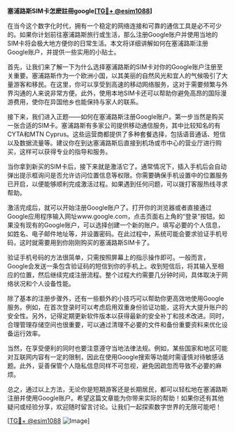 **塞浦路斯SIM卡怎麽註冊google[[TG💪+ @esim1088](https://t.me/s/esim1088)]**

在当今这个数字化时代，拥有一个稳定的网络连接和可靠的通信工具是必不可少的。如果你计划前往塞浦路斯旅行或生活，那么注册Google账户并使用当地的SIM卡将会极大地方便你的日常生活。本文将详细讲解如何在塞浦路斯注册Google账户，并提供一些实用的小贴士。

首先，让我们来了解一下为什么选择塞浦路斯的SIM卡对你的Google账户注册至关重要。塞浦路斯作为一个欧洲小国，以其美丽的自然风光和宜人的气候吸引了大量游客和移民。在这里，你可以享受到高速的移动网络服务，这对于需要频繁与外界沟通的人来说非常方便。此外，使用本地SIM卡还可以帮助你避免高昂的国际漫游费用，使你在异国他乡也能保持与家人的联系。

接下来，我们进入正题——如何在塞浦路斯注册Google账户。第一步当然是购买一张合适的SIM卡。塞浦路斯有多家公司提供移动通信服务，其中比较知名的有CYTA和MTN Cyprus。这些运营商都提供了多种套餐选择，包括语音通话、短信以及数据流量等。建议你在到达塞浦路斯后直接到机场或市中心的营业厅进行购买，这样可以获得专业的指导和服务。

当你拿到新买的SIM卡后，接下来就是激活它了。通常情况下，插入手机后会自动弹出提示框询问是否允许访问位置信息等权限。你需要确保手机设置中的位置服务已开启，以便能够顺利完成激活过程。如果遇到任何问题，可以拨打客服热线寻求帮助。

激活完成后，就可以开始注册Google账户了。打开你的浏览器或者直接通过Google应用程序输入网址www.google.com，点击页面右上角的“登录”按钮。如果没有现有的Google账户，可以选择创建一个新的账户。填写必要的个人信息，如姓名、电子邮件地址等，并设置密码。在此过程中，系统可能会要求验证手机号码，这时就需要用到你刚刚购买的塞浦路斯SIM卡了。

验证手机号码的方法很简单，只需按照屏幕上的指示操作即可。一般而言，Google会发送一条包含验证码的短信到你的手机上。收到短信后，将其输入至相应的位置，然后继续完成注册流程。整个过程大约需要几分钟时间，具体取决于网络状况和个人设备性能。

除了基本的注册步骤外，还有一些额外的小技巧可以帮助你更高效地使用Google服务。例如，在首次登录时可以考虑启用双重身份验证功能，这将大大提升账户的安全性。另外，记得定期更新软件版本以获得最新的安全补丁和技术改进。同时，合理管理存储空间也很重要，可以通过清理不必要的文件和备份重要资料来优化设备运行效率。

当然，在享受便利的同时也要注意遵守当地法律法规。例如，某些国家和地区可能对互联网内容有一定的限制，因此在使用Google搜索等功能时需谨慎对待敏感话题。此外，妥善保管个人隐私信息同样不可忽视，避免因疏忽而导致不必要的麻烦。

总之，通过以上方法，无论你是短期游客还是长期居民，都可以轻松地在塞浦路斯注册并使用Google账户。希望这篇文章能为你带来实际的帮助！如果你还有其他疑问或经验分享，欢迎随时留言讨论。让我们一起探索数字世界的无限可能吧！

[[TG💪+ @esim1088](https://t.me/s/esim1088) ![Image](https://i.postimg.cc/4NQfJmqS/Snipaste-2025-05-13-00-14-12.png)]